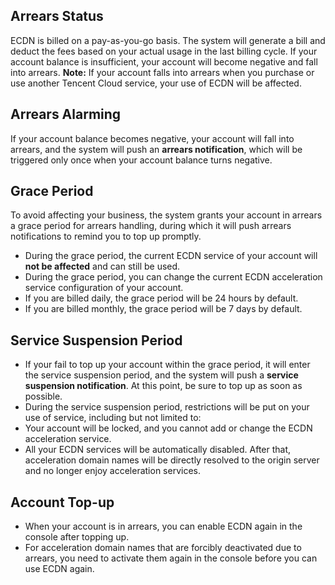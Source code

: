 ## Arrears Status
ECDN is billed on a pay-as-you-go basis. The system will generate a bill and deduct the fees based on your actual usage in the last billing cycle. If your account balance is insufficient, your account will become negative and fall into arrears.
**Note:**
If your account falls into arrears when you purchase or use another Tencent Cloud service, your use of ECDN will be affected.

## Arrears Alarming
If your account balance becomes negative, your account will fall into arrears, and the system will push an **arrears notification**, which will be triggered only once when your account balance turns negative.

## Grace Period
To avoid affecting your business, the system grants your account in arrears a grace period for arrears handling, during which it will push arrears notifications to remind you to top up promptly.

- During the grace period, the current ECDN service of your account will **not be affected** and can still be used.
- During the grace period, you can change the current ECDN acceleration service configuration of your account.
- If you are billed daily, the grace period will be 24 hours by default.
- If you are billed monthly, the grace period will be 7 days by default.

## Service Suspension Period
- If your fail to top up your account within the grace period, it will enter the service suspension period, and the system will push a **service suspension notification**. At this point, be sure to top up as soon as possible.
- During the service suspension period, restrictions will be put on your use of service, including but not limited to:
 - Your account will be locked, and you cannot add or change the ECDN acceleration service.
 - All your ECDN services will be automatically disabled. After that, acceleration domain names will be directly resolved to the origin server and no longer enjoy acceleration services.

## Account Top-up
- When your account is in arrears, you can enable ECDN again in the console after topping up.   
- For acceleration domain names that are forcibly deactivated due to arrears, you need to activate them again in the console before you can use ECDN again.

